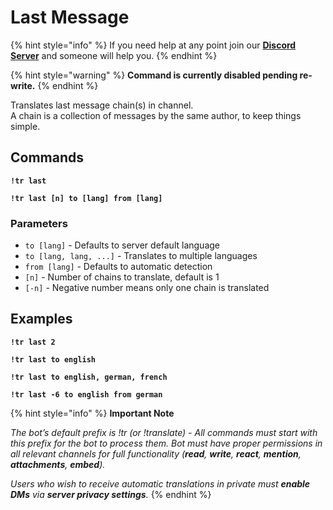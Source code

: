 # Last Message

{% hint style="info" %}
If you need help at any point join our [**Discord Server**](https://discord.gg/mgNR64R) and someone will help you.
{% endhint %}

{% hint style="warning" %}
**Command is currently disabled pending re-write.**
{% endhint %}

Translates last message chain(s) in channel.\
A chain is a collection of messages by the same author, to keep things simple.

## Commands <a href="#commands" id="commands"></a>

**`!tr last`**

**`!tr last [n] to [lang] from [lang]`**

### Parameters

* `to [lang]` - Defaults to server default language
* `to [lang, lang, ...]` - Translates to multiple languages
* `from [lang]` - Defaults to automatic detection
* `[n]` - Number of chains to translate, default is 1
* `[-n]` - Negative number means only one chain is translated

## Examples <a href="#examples" id="examples"></a>

**`!tr last 2`**

**`!tr last to english`** &#x20;

**`!tr last to english, german, french`**

**`!tr last -6 to english from german`**



{% hint style="info" %}
**Important Note**

_The bot’s default prefix is !tr (or !translate) - All commands must start with this prefix for the bot to process them. Bot must have proper permissions in all relevant channels for full functionality (**read**, **write**, **react**, **mention**, **attachments**, **embed**)._

_Users who wish to receive automatic translations in private must **enable DMs** via **server privacy settings**._
{% endhint %}
